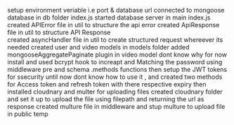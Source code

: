 setup environment veriable i.e port & database url
connected to mongoose database in db folder index.js
started database server in main index.js
created APIError file in util to structure the api error
created ApiResponse file in util to structure API Response  
created asyncHandler file in util to create structured request whereever its needed
created user and video models in models folder
added mongooseAggregatePaginate plugin in video model dont know why for now
install and used bcrypt hook to increapt and Matching the password using middleware pre and schema .methods functions
then setup the JWT tokens for ssecurity until now dont know how to use it , and created two methods for Access token and refresh token with there respective expiry
then installed cloudnary and multer for uploading files 
created cloudnary folder and set it up to upload the file using filepath and returning the url as response
created multure file in middleware and stup multure to upload file in public temp